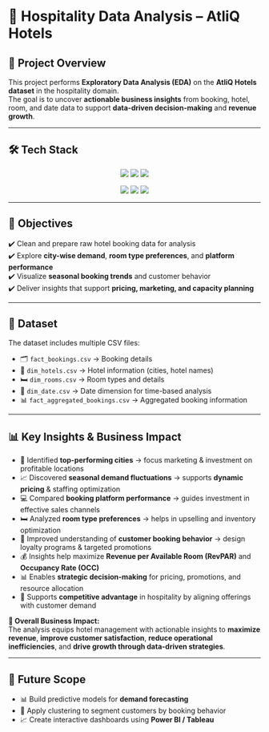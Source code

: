 # 🏨 Hospitality Data Analysis – AtliQ Hotels  

## 📌 Project Overview  
This project performs **Exploratory Data Analysis (EDA)** on the **AtliQ Hotels dataset** in the hospitality domain.  
The goal is to uncover **actionable business insights** from booking, hotel, room, and date data to support **data-driven decision-making** and **revenue growth**.  

---

## 🛠️ Tech Stack  

<p align="center">
  <img src="https://img.shields.io/badge/Python-3776AB?style=for-the-badge&logo=python&logoColor=white" />
  <img src="https://img.shields.io/badge/Pandas-150458?style=for-the-badge&logo=pandas&logoColor=white" />
  <img src="https://img.shields.io/badge/Numpy-013243?style=for-the-badge&logo=numpy&logoColor=white" />
</p>

<p align="center">
  <img src="https://img.shields.io/badge/Matplotlib-11557c?style=for-the-badge&logo=plotly&logoColor=white" />
  <img src="https://img.shields.io/badge/Seaborn-5B5EA6?style=for-the-badge" />
  <img src="https://img.shields.io/badge/Jupyter-DA5B0B?style=for-the-badge&logo=jupyter&logoColor=white" />
</p>

---

## 🎯 Objectives  
✔️ Clean and prepare raw hotel booking data for analysis  
✔️ Explore **city-wise demand**, **room type preferences**, and **platform performance**  
✔️ Visualize **seasonal booking trends** and customer behavior  
✔️ Deliver insights that support **pricing, marketing, and capacity planning**  

---

## 📂 Dataset  
The dataset includes multiple CSV files:  
- 🗂️ `fact_bookings.csv` → Booking details  
- 🏨 `dim_hotels.csv` → Hotel information (cities, hotel names)  
- 🛏️ `dim_rooms.csv` → Room types and details  
- 📅 `dim_date.csv` → Date dimension for time-based analysis  
- 📊 `fact_aggregated_bookings.csv` → Aggregated booking information  

---

## 📊 Key Insights & Business Impact  
- 🌆 Identified **top-performing cities** → focus marketing & investment on profitable locations  
- 📈 Discovered **seasonal demand fluctuations** → supports **dynamic pricing** & staffing optimization  
- 💻 Compared **booking platform performance** → guides investment in effective sales channels  
- 🛏️ Analyzed **room type preferences** → helps in upselling and inventory optimization  
- 🔄 Improved understanding of **customer booking behavior** → design loyalty programs & targeted promotions  
- 💰 Insights help maximize **Revenue per Available Room (RevPAR)** and **Occupancy Rate (OCC)**  
- 📊 Enables **strategic decision-making** for pricing, promotions, and resource allocation  
- 🎯 Supports **competitive advantage** in hospitality by aligning offerings with customer demand  

**🔑 Overall Business Impact:**  
The analysis equips hotel management with actionable insights to **maximize revenue**, **improve customer satisfaction**, **reduce operational inefficiencies**, and **drive growth through data-driven strategies**.  

---

## 📌 Future Scope  
- 📊 Build predictive models for **demand forecasting**  
- 👥 Apply clustering to segment customers by booking behavior  
- 📈 Create interactive dashboards using **Power BI / Tableau**  

